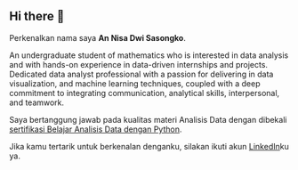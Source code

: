 ## Hi there 👋

Perkenalkan nama saya **An Nisa Dwi Sasongko**.<br>

An undergraduate student of mathematics who is interested in data analysis and with hands-on experience in data-driven internships and projects. Dedicated data analyst professional with a passion for delivering in data visualization, and machine learning techniques, coupled with a deep commitment to integrating communication, analytical skills, interpersonal, and teamwork.<br>

Saya bertanggung jawab pada kualitas materi Analisis Data dengan dibekali [sertifikasi Belajar Analisis Data dengan Python](https://www.dicoding.com/certificates/6RPNYGMG5Z2M).<br>

Jika kamu tertarik untuk berkenalan denganku, silakan ikuti akun [LinkedIn](https://www.linkedin.com/in/annisadwisasongko/)ku ya.
